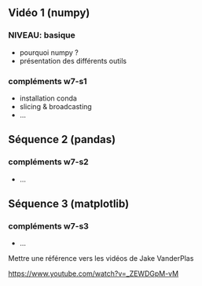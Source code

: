 ## Vidéo 1 (numpy)
### NIVEAU: basique

* pourquoi numpy ?
* présentation des différents outils

### compléments w7-s1

* installation conda
* slicing & broadcasting
* ...


## Séquence 2 (pandas)
### compléments w7-s2
* ...


## Séquence 3 (matplotlib)
### compléments w7-s3
* ...



Mettre une référence vers les vidéos de Jake VanderPlas

https://www.youtube.com/watch?v=_ZEWDGpM-vM

